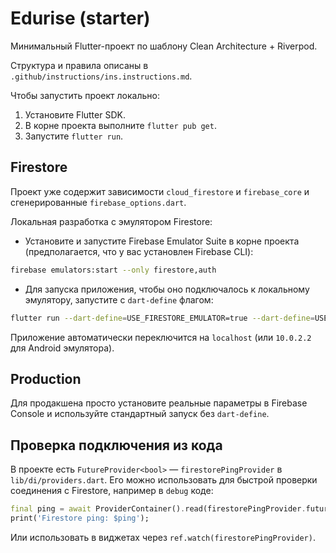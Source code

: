 # Edurise (starter)

Минимальный Flutter-проект по шаблону Clean Architecture + Riverpod.

Структура и правила описаны в `.github/instructions/ins.instructions.md`.

Чтобы запустить проект локально:

1) Установите Flutter SDK.
2) В корне проекта выполните `flutter pub get`.
3) Запустите `flutter run`.

Firestore
---------

Проект уже содержит зависимости `cloud_firestore` и `firebase_core` и сгенерированные `firebase_options.dart`.

Локальная разработка с эмулятором Firestore:

- Установите и запустите Firebase Emulator Suite в корне проекта (предполагается, что у вас установлен Firebase CLI):

```bash
firebase emulators:start --only firestore,auth
```

- Для запуска приложения, чтобы оно подключалось к локальному эмулятору, запустите с `dart-define` флагом:

```bash
flutter run --dart-define=USE_FIRESTORE_EMULATOR=true --dart-define=USE_FIREBASE_AUTH_EMULATOR=true
```

Приложение автоматически переключится на `localhost` (или `10.0.2.2` для Android эмулятора).

Production
----------

Для продакшена просто установите реальные параметры в Firebase Console и используйте стандартный запуск без `dart-define`.

Проверка подключения из кода
----------------------------

В проекте есть `FutureProvider<bool>` — `firestorePingProvider` в `lib/di/providers.dart`. Его можно использовать для быстрой проверки соединения с Firestore, например в `debug` коде:

```dart
final ping = await ProviderContainer().read(firestorePingProvider.future);
print('Firestore ping: $ping');
```

Или использовать в виджетах через `ref.watch(firestorePingProvider)`.

